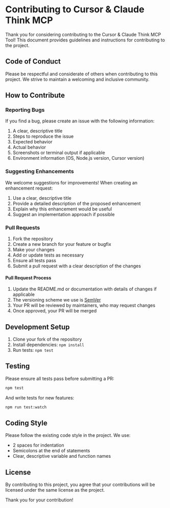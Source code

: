 # Contributing to Cursor & Claude Think MCP

Thank you for considering contributing to the Cursor & Claude Think MCP Tool! This document provides guidelines and instructions for contributing to the project.

## Code of Conduct

Please be respectful and considerate of others when contributing to this project. We strive to maintain a welcoming and inclusive community.

## How to Contribute

### Reporting Bugs

If you find a bug, please create an issue with the following information:

1. A clear, descriptive title
2. Steps to reproduce the issue
3. Expected behavior
4. Actual behavior
5. Screenshots or terminal output if applicable
6. Environment information (OS, Node.js version, Cursor version)

### Suggesting Enhancements

We welcome suggestions for improvements! When creating an enhancement request:

1. Use a clear, descriptive title
2. Provide a detailed description of the proposed enhancement
3. Explain why this enhancement would be useful
4. Suggest an implementation approach if possible

### Pull Requests

1. Fork the repository
2. Create a new branch for your feature or bugfix
3. Make your changes
4. Add or update tests as necessary
5. Ensure all tests pass
6. Submit a pull request with a clear description of the changes

#### Pull Request Process

1. Update the README.md or documentation with details of changes if applicable
2. The versioning scheme we use is [SemVer](http://semver.org/)
3. Your PR will be reviewed by maintainers, who may request changes
4. Once approved, your PR will be merged

## Development Setup

1. Clone your fork of the repository
2. Install dependencies: `npm install`
3. Run tests: `npm test`

## Testing

Please ensure all tests pass before submitting a PR:

```bash
npm test
```

And write tests for new features:

```bash
npm run test:watch
```

## Coding Style

Please follow the existing code style in the project. We use:

- 2 spaces for indentation
- Semicolons at the end of statements
- Clear, descriptive variable and function names

## License

By contributing to this project, you agree that your contributions will be licensed under the same license as the project.

Thank you for your contribution!
